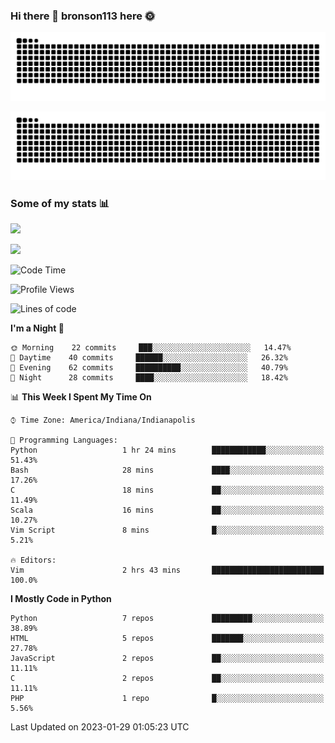 ### Hi there 👋 bronson113 here 🌞
<div align="center">

![GitHub Snake Light](https://raw.githubusercontent.com/bronson113/bronson113/snake/github-snake.svg#gh-light-mode-only)

![GitHub Snake dark](https://raw.githubusercontent.com/bronson113/bronson113/snake/github-snake-dark.svg#gh-dark-mode-only)

</div>

### Some of my stats 📊
![](https://github-readme-stats-sigma-five.vercel.app/api?username=bronson113&theme=transparent&show_icons=true)

![](https://github-readme-stats-sigma-five.vercel.app/api/top-langs/?username=bronson113&theme=transparent&layout=compact&card_width=445)



<!--START_SECTION:waka-->
![Code Time](http://img.shields.io/badge/Code%20Time-20%20hrs%2044%20mins-blue)

![Profile Views](http://img.shields.io/badge/Profile%20Views-14-blue)

![Lines of code](https://img.shields.io/badge/From%20Hello%20World%20I%27ve%20Written-119%20Thousand%20lines%20of%20code-blue)

**I'm a Night 🦉** 

```text
🌞 Morning    22 commits     ███░░░░░░░░░░░░░░░░░░░░░░   14.47% 
🌆 Daytime    40 commits     ██████░░░░░░░░░░░░░░░░░░░   26.32% 
🌃 Evening    62 commits     ██████████░░░░░░░░░░░░░░░   40.79% 
🌙 Night      28 commits     ████░░░░░░░░░░░░░░░░░░░░░   18.42%

```


📊 **This Week I Spent My Time On** 

```text
⌚︎ Time Zone: America/Indiana/Indianapolis

💬 Programming Languages: 
Python                   1 hr 24 mins        ████████████░░░░░░░░░░░░░   51.43% 
Bash                     28 mins             ████░░░░░░░░░░░░░░░░░░░░░   17.26% 
C                        18 mins             ██░░░░░░░░░░░░░░░░░░░░░░░   11.49% 
Scala                    16 mins             ██░░░░░░░░░░░░░░░░░░░░░░░   10.27% 
Vim Script               8 mins              █░░░░░░░░░░░░░░░░░░░░░░░░   5.21%

🔥 Editors: 
Vim                      2 hrs 43 mins       █████████████████████████   100.0%

```

**I Mostly Code in Python** 

```text
Python                   7 repos             █████████░░░░░░░░░░░░░░░░   38.89% 
HTML                     5 repos             ███████░░░░░░░░░░░░░░░░░░   27.78% 
JavaScript               2 repos             ██░░░░░░░░░░░░░░░░░░░░░░░   11.11% 
C                        2 repos             ██░░░░░░░░░░░░░░░░░░░░░░░   11.11% 
PHP                      1 repo              █░░░░░░░░░░░░░░░░░░░░░░░░   5.56%

```



 Last Updated on 2023-01-29 01:05:23 UTC
<!--END_SECTION:waka-->
